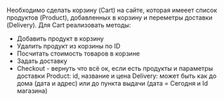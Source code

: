 Необходимо сделать корзину (Cart) на сайте,
которая имееет список продуктов (Product), добавленных в корзину
и переметры доставки (Delivery). Для Cart реализовать методы:

-  Добавить продукт в корзину
-  Удалить продукт из корзины по ID
-  Посчитать стоимость товаров в корзине
-  Задать доставку
-  Checkout - вернуть что всё ок, если есть продукты и параметры доставки
   Product: id, название и цена
   Delivery: может быть как до дома (дата и адрес) или до пункта выдачи (дата = Сегодня и Id магазина)
